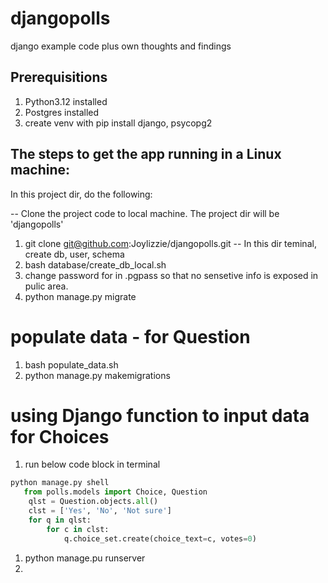 # djangopolls
django example code plus own thoughts and findings 

<h2>Prerequisitions</h2>

1. Python3.12 installed
1. Postgres installed
1. create venv with pip install django, psycopg2

<h2>The steps to get the app running in a Linux machine:</h2>

In this project dir, do the following:

-- Clone the project code to local machine. The project dir will be 'djangopolls'

1. git clone git@github.com:Joylizzie/djangopolls.git
-- In this dir teminal, create db, user, schema 
1. bash database/create_db_local.sh
1. change password for in .pgpass so that no sensetive info is exposed in pulic area.
1. python manage.py migrate
# populate data - for Question
1. bash populate_data.sh 
1. python manage.py makemigrations
# using Django function to input data for Choices
1. run below code block in terminal
```py
python manage.py shell
   from polls.models import Choice, Question
    qlst = Question.objects.all()
    clst = ['Yes', 'No', 'Not sure']
    for q in qlst:
        for c in clst:
            q.choice_set.create(choice_text=c, votes=0)
```
1. python manage.pu runserver
1. 